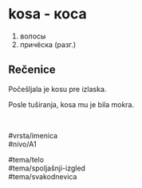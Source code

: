 # kosa - коса

1. волосы  
2. причёска (разг.)

## Rečenice

Počešljala je kosu pre izlaska.

Posle tuširanja, kosa mu je bila mokra.

<br>

#vrsta/imenica  
#nivo/A1  

#tema/telo  
#tema/spoljašnji-izgled  
#tema/svakodnevica  
